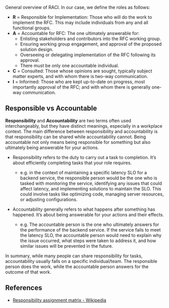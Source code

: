 General overview of RACI.  In our case, we define the roles as follows:

- **R** = Responsible for Implementation: Those who will do the work to implement the RFC. This may include individuals from any and all functional groups.
- **A** = Accountable for RFC: The one ultimately answerable for:
    - Enlisting stakeholders and contributors into the RFC working group.
    - Ensuring working group engagement, and approval of the proposed solution design.
    - Overseeing or delegating implementation of the RFC following its approval.
    - There must be only one accountable individual.
- **C** = Consulted: Those whose opinions are sought, typically subject matter experts, and with whom there is two-way communication.
- **I** = Informed: Those who are kept up-to-date on progress, most importantly approval of the RFC; and with whom there is generally one-way communication.

## Responsible vs Accountable

**Responsibility** and **Accountability** are two terms often used interchangeably, but they have distinct meanings, especially in a workplace context. The main difference between responsibility and accountability is that responsibility can be shared while accountability cannot. Being accountable not only means being responsible for something but also ultimately being answerable for your actions.

- Responsibility refers to the duty to carry out a task to completion. It’s about efficiently completing tasks that your role requires.
  - e.g. in the context of maintaining a specific latency SLO for a backend service, the responsible person would be the one who is tasked with monitoring the service, identifying any issues that could affect latency, and implementing solutions to maintain the SLO. This could involve tasks like optimizing code, managing server resources, or adjusting configurations.

- Accountability generally refers to what happens after something has happened. It’s about being answerable for your actions and their effects.
  - e.g. The accountable person is the one who ultimately answers for the performance of the backend service. If the service fails to meet the latency SLO, the accountable person would need to explain why the issue occurred, what steps were taken to address it, and how similar issues will be prevented in the future.

In summary, while many people can share responsibility for tasks, accountability usually falls on a specific individual/team. The responsible person does the work, while the accountable person answers for the outcome of that work.

## References

- [Responsibility assignment matrix - Wikipedia](https://en.wikipedia.org/wiki/Responsibility_assignment_matrix)
